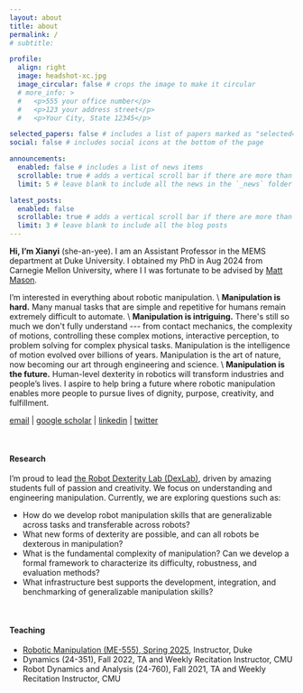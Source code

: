 ```yaml
---
layout: about
title: about
permalink: /
# subtitle:

profile:
  align: right
  image: headshot-xc.jpg
  image_circular: false # crops the image to make it circular
  # more_info: >
  #   <p>555 your office number</p>
  #   <p>123 your address street</p>
  #   <p>Your City, State 12345</p>

selected_papers: false # includes a list of papers marked as "selected={true}"
social: false # includes social icons at the bottom of the page

announcements:
  enabled: false # includes a list of news items
  scrollable: true # adds a vertical scroll bar if there are more than 3 news items
  limit: 5 # leave blank to include all the news in the `_news` folder

latest_posts:
  enabled: false
  scrollable: true # adds a vertical scroll bar if there are more than 3 new posts items
  limit: 3 # leave blank to include all the blog posts
---
```


**Hi, I’m Xianyi** (she-an-yee).
I am an Assistant Professor in the MEMS department at Duke University.
I obtained my PhD in Aug 2024 from Carnegie Mellon University, where I I was fortunate to be advised by [Matt Mason](https://mtmason.com/).

I’m interested in everything about robotic manipulation. \\
**Manipulation is hard.** Many manual tasks that are simple and repetitive for humans remain extremely difficult to automate. \\
**Manipulation is intriguing.** There's still so much we don't fully understand --- from contact mechanics, the complexity of motions, controlling these complex motions, interactive perception, to problem solving for complex physical tasks. Manipulation is the intelligence of motion evolved over billions of years. Manipulation is the art of nature, now becoming our art through engineering and science. \\
**Manipulation is the future.** Human-level dexterity in robotics will transform industries and people’s lives. I aspire to help bring a future where robotic manipulation enables more people to pursue lives of dignity, purpose, creativity, and fulfillment.

[email](mailto:xianyi.cheng@duke.edu) \| [google scholar](https://scholar.google.com/citations?hl=en&user=PvDd3k4AAAAJ) \| [linkedin](https://www.linkedin.com/in/xianyi-cheng-81249617b/) \| [twitter](https://x.com/ChengXianyi)

<br>

#### Research

I’m proud to lead [the Robot Dexterity Lab (DexLab)](https://xianyicheng.github.io/dexlab/), driven by amazing students full of passion and creativity.
We focus on understanding and engineering manipulation. Currently, we are exploring questions such as:

- How do we develop robot manipulation skills that are generalizable across tasks and transferable across robots?
- What new forms of dexterity are possible, and can all robots be dexterous in manipulation?
- What is the fundamental complexity of manipulation? Can we develop a formal framework to characterize its difficulty, robustness, and evaluation methods?
- What infrastructure best supports the development, integration, and benchmarking of generalizable manipulation skills?

<br>

#### Teaching

- [Robotic Manipulation (ME-555), Spring 2025](https://sites.google.com/view/duke-manipulation-spring25), Instructor, Duke
- Dynamics (24-351), Fall 2022, TA and Weekly Recitation Instructor, CMU
- Robot Dynamics and Analysis (24-760), Fall 2021, TA and Weekly Recitation Instructor, CMU
